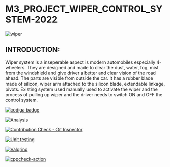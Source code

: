 # M3_PROJECT_WIPER_CONTROL_SYSTEM-2022

![wiper](https://user-images.githubusercontent.com/101571637/168277342-1c88334f-2e36-494f-b66f-4cad0d07270f.gif)

<h2>INTRODUCTION:</h2>

Wiper system is a inseperable aspect is modern automobiles especially 4-wheelers. They are designed and made to clear the dust, water, fog, mist from the windshield and give driver a better and clear vision of the road ahead. The parts are visible from outside the car. It has a rubber blade made of silicon, wiper arm attached to the silicon blade, extendable linkage, pivots. Existing system used manually used to activate the wiper and the process of pulling up wiper and the driver needs to switch ON and OFF the control system.

<a href="https://app.codiga.io/hub/user/github/Aakash241">
   <img src="https://api.codiga.io/public/badge/user/github/Aakash241?style=light" alt="codiga badge" />
</a>

[![Analysis](https://github.com/Aakash241/M3_PROJECT_WIPER_CONTROL_SYSTEM-2022/actions/workflows/Analysiss.yml/badge.svg)](https://github.com/Aakash241/M3_PROJECT_WIPER_CONTROL_SYSTEM-2022/actions/workflows/Analysiss.yml)

[![Contribution Check - Git Inspector](https://github.com/Aakash241/M3_PROJECT_WIPER_CONTROL_SYSTEM-2022/actions/workflows/Git_Inspector.yml/badge.svg)](https://github.com/Aakash241/M3_PROJECT_WIPER_CONTROL_SYSTEM-2022/actions/workflows/Git_Inspector.yml)

[![Unit testing](https://github.com/Aakash241/M3_PROJECT_WIPER_CONTROL_SYSTEM-2022/actions/workflows/Unit_Testing.yml/badge.svg)](https://github.com/Aakash241/M3_PROJECT_WIPER_CONTROL_SYSTEM-2022/actions/workflows/Unit_Testing.yml)

[![Valgrind](https://github.com/Aakash241/M3_PROJECT_WIPER_CONTROL_SYSTEM-2022/actions/workflows/Valgrind.yml/badge.svg)](https://github.com/Aakash241/M3_PROJECT_WIPER_CONTROL_SYSTEM-2022/actions/workflows/Valgrind.yml)

[![cppcheck-action](https://github.com/Aakash241/M3_PROJECT_WIPER_CONTROL_SYSTEM-2022/actions/workflows/cpp%20check.yml/badge.svg)](https://github.com/Aakash241/M3_PROJECT_WIPER_CONTROL_SYSTEM-2022/actions/workflows/cpp%20check.yml)
